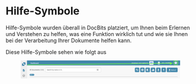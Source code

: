 # Hilfe-Symbole

Hilfe-Symbole wurden überall in DocBits platziert, um Ihnen beim Erlernen und Verstehen zu helfen, was eine Funktion wirklich tut und wie sie Ihnen bei der Verarbeitung Ihrer Dokumente helfen kann.

Diese Hilfe-Symbole sehen wie folgt aus

<figure><img src="../../../.gitbook/assets/help-icon.png" alt=""><figcaption></figcaption></figure>
